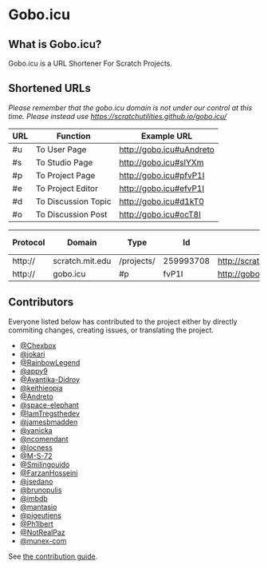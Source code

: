 # Gobo.icu

## What is Gobo.icu?

Gobo.icu is a URL Shortener For Scratch Projects.

## Shortened URLs

_Please remember that the gobo.icu domain is not under our control at this time. Please instead use https://scratchutilities.github.io/gobo.icu/_

| URL | Function            | Example URL              |
| --- | ------------------- | ------------------------ |
| #u  | To User Page        | http://gobo.icu#uAndreto |
| #s  | To Studio Page      | http://gobo.icu#slYXm    |
| #p  | To Project Page     | http://gobo.icu#pfvP1I   |
| #e  | To Project Editor   | http://gobo.icu#efvP1I   |
| #d  | To Discussion Topic | http://gobo.icu#d1kT0    |
| #o  | To Discussion Post  | http://gobo.icu#ocT8I    |

| Protocol | Domain          | Type       | Id        | Full Path                                 | Total Characters |
| -------- | --------------- | ---------- | --------- | ----------------------------------------- | ---------------- |
| http://  | scratch.mit.edu | /projects/ | 259993708 | http://scratch.mit.edu/projects/259993708 | 41               |
| http://  | gobo.icu        | #p         | fvP1I     | http://gobo.icu#pfvP1I                    | 22               |

## Contributors

Everyone listed below has contributed to the project either by directly commiting changes, creating issues, or translating the project.

- [@Chexbox](https://github.com/Chexbox)
- [@jokari](https://github.com/jokari)
- [@RainbowLegend](https://github.com/RainbowLegend)
- [@appy9](https://github.com/appy9)
- [@Avantika-Didroy](https://github.com/Avantika-Didroy)
- [@keithieopia](https://github.com/keithieopia)
- [@Andreto](https://github.com/andreto)
- [@space-elephant](https://github.com/space-elephant)
- [@IamTregsthedev](https://github.com/IamTregsthedev)
- [@jamesbmadden](https://github.com/jamesbmadden)
- [@yanicka](https://github.com/yanicka)
- [@ncomendant](https://github.com/ncomendant)
- [@locness](https://github.com/locness3)
- [@M-S-72](https://github.com/M-S-72)
- [@Smilingouido](https://github.com/Smilingouido)
- [@FarzanHosseini](https://github.com/FarzanHosseini)
- [@jsedano](https://github.com/jsedano)
- [@brunopulis](https://github.com/brunopulis)
- [@imbdb](https://github.com/imbdb)
- [@mantasio](https://github.com/mantasio)
- [@pjgeutjens](https://github.com/pjgeutjens)
- [@Ph1lbert](https://github.com/Ph1lbert)
- [@NotRealPaz](https://github.com/NotRealPaz)
- [@munex-com](https://github.com/munex-com)

See [the contribution guide](https://github.com/ScratchUtilities/gobo.icu/blob/master/PULL_REQUEST_TEMPLATE.md).
